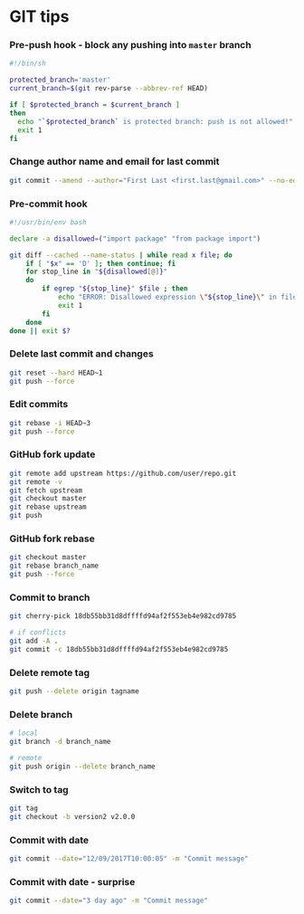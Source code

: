 # GIT tips

### Pre-push hook - block any pushing into `master` branch
```Bash
#!/bin/sh

protected_branch='master'
current_branch=$(git rev-parse --abbrev-ref HEAD)

if [ $protected_branch = $current_branch ]
then
  echo "`$protected_branch` is protected branch: push is not allowed!"
  exit 1
fi
```

### Change author name and email for last commit
```Bash
git commit --amend --author="First Last <first.last@gmail.com>" --no-edit
```

### Pre-commit hook
```Bash
#!/usr/bin/env bash

declare -a disallowed=("import package" "from package import")

git diff --cached --name-status | while read x file; do
    if [ "$x" == 'D' ]; then continue; fi
    for stop_line in "${disallowed[@]}"
    do
        if egrep "${stop_line}" $file ; then
            echo "ERROR: Disallowed expression \"${stop_line}\" in file: ${file}"
            exit 1
        fi
    done
done || exit $?
```

### Delete last commit and changes
```Bash
git reset --hard HEAD~1
git push --force
```

### Edit commits
```Bash
git rebase -i HEAD~3
git push --force
```

### GitHub fork update
```Bash
git remote add upstream https://github.com/user/repo.git
git remote -v
git fetch upstream
git checkout master
git rebase upstream
git push
```

### GitHub fork rebase
```Bash
git checkout master
git rebase branch_name
git push --force
```

### Commit to branch
```Bash
git cherry-pick 18db55bb31d8dffffd94af2f553eb4e982cd9785

# if conflicts
git add -A .
git commit -c 18db55bb31d8dffffd94af2f553eb4e982cd9785
```

### Delete remote tag
```Bash
git push --delete origin tagname
```

### Delete branch
```Bash
# local
git branch -d branch_name

# remote
git push origin --delete branch_name
```

### Switch to tag
```Bash
git tag
git checkout -b version2 v2.0.0
```

### Commit with date
```Bash
git commit --date="12/09/2017T10:00:05" -m "Commit message"
```

### Commit with date - surprise
```Bash
git commit --date="3 day ago" -m "Commit message"
```
